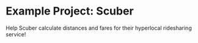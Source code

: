 # Example Project: Scuber
Help Scuber calculate distances and fares for their hyperlocal ridesharing service!

